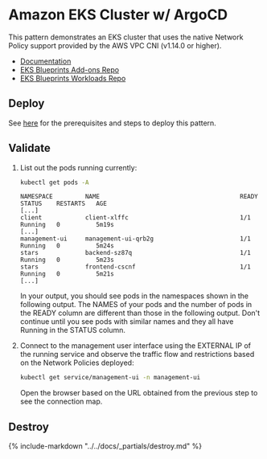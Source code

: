 # Amazon EKS Cluster w/ ArgoCD

This pattern demonstrates an EKS cluster that uses the native Network Policy support provided by the AWS VPC CNI (v1.14.0 or higher).

- [Documentation](https://argo-cd.readthedocs.io/en/stable/)
- [EKS Blueprints Add-ons Repo](https://github.com/aws-samples/eks-blueprints-add-ons)
- [EKS Blueprints Workloads Repo](https://github.com/aws-samples/eks-blueprints-workloads)

## Deploy

See [here](https://aws-ia.github.io/terraform-aws-eks-blueprints/getting-started/#prerequisites) for the prerequisites and steps to deploy this pattern.

## Validate

1. List out the pods running currently:

    ```sh
    kubectl get pods -A
    ```

    ```text
   NAMESPACE         NAME                                       READY   STATUS    RESTARTS   AGE
    [...]
    client            client-xlffc                               1/1     Running   0          5m19s
    [...]
    management-ui     management-ui-qrb2g                        1/1     Running   0          5m24s
    stars             backend-sz87q                              1/1     Running   0          5m23s
    stars             frontend-cscnf                             1/1     Running   0          5m21s
    [...]
    ```

    In your output, you should see pods in the namespaces shown in the following output. The NAMES of your pods and the number of pods in the READY column are different than those in the following output. Don't continue until you see pods with similar names and they all have Running in the STATUS column.

2. Connect to the management user interface using the EXTERNAL IP of the running service and observe the traffic flow and restrictions based on the Network Policies deployed:

    ```sh
    kubectl get service/management-ui -n management-ui
    ```

    Open the browser based on the URL obtained from the previous step to see the connection map.

## Destroy

{%
   include-markdown "../../docs/_partials/destroy.md"
%}
